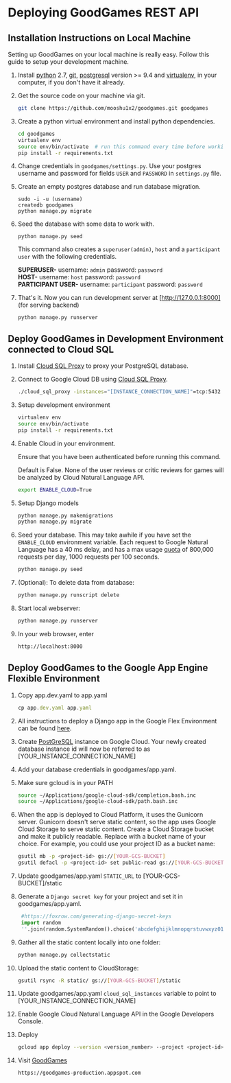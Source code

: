 Deploying GoodGames REST API
============================

Installation Instructions on Local Machine
------------------------------------------

Setting up GoodGames on your local machine is really easy.
Follow this guide to setup your development machine.

1. Install [python] 2.7, [git], [postgresql] version >= 9.4 and [virtualenv], in your computer, if you don't have it already.

1. Get the source code on your machine via git.

    ```bash
    git clone https://github.com/mooshu1x2/goodgames.git goodgames
    ```

1. Create a python virtual environment and install python dependencies.

    ```bash
    cd goodgames
    virtualenv env
    source env/bin/activate  # run this command every time before working on project
    pip install -r requirements.txt
    ```

4. Change credentials in `goodgames/settings.py`. Use your postgres username and password for fields `USER` and `PASSWORD` in `settings.py` file.

5. Create an empty postgres database and run database migration.
    ```
    sudo -i -u (username)
    createdb goodgames
    python manage.py migrate
    ```

6. Seed the database with some data to work with.

    ```
    python manage.py seed
    ```
    This command also creates a `superuser(admin)`, `host` and a `participant user` with the following credentials.

    **SUPERUSER-** username: `admin` password: `password`  
    **HOST-** username: `host` password: `password`  
    **PARTICIPANT USER-** username: `participant` password: `password`    

7. That's it. Now you can run development server at [http://127.0.0.1:8000] (for serving backend)

    ```
    python manage.py runserver
    ```
    
Deploy GoodGames in Development Environment connected to Cloud SQL
------------------------------------------------------------------
1. Install [Cloud SQL Proxy] to proxy your PostgreSQL database. 

1. Connect to Google Cloud DB using [Cloud SQL Proxy].

    ```bash
    ./cloud_sql_proxy -instances="[INSTANCE_CONNECTION_NAME]"=tcp:5432
    ```

1. Setup development environment

    ```bash
    virtualenv env
    source env/bin/activate
    pip install -r requirements.txt
    ```

1. Enable Cloud in your environment.
    
    Ensure that you have been authenticated before running
    this command. 
    
    Default is False. None of the user reviews or critic reviews
    for games will be analyzed by Cloud Natural Language API.
    
    ```bash
    export ENABLE_CLOUD=True
    ```
1. Setup Django models

    ```bash
    python manage.py makemigrations
    python manage.py migrate
    ```

1. Seed your database. This may take awhile if you have set the `ENABLE_CLOUD` 
   environment variable. Each request to Google Natural Language has a 40 ms delay, 
   and has a max usage [quota] of 800,000 requests per day, 1000 requests per 100 seconds. 

    ```bash
    python manage.py seed
    ```
   
1. (Optional): To delete data from database:

    ```bash
    python manage.py runscript delete
    ```

1. Start local webserver:

    ```bash
    python manage.py runserver
    ```

1. In your web browser, enter

    ```bash
    http://localhost:8000
    ```

Deploy GoodGames to the Google App Engine Flexible Environment
--------------------------------------------------------------
1. Copy app.dev.yaml to app.yaml
      ```javascript
      cp app.dev.yaml app.yaml
      ```

1. All instructions to deploy a Django app in the Google Flex Environment
   can be found [here](https://cloud.google.com/python/django/flexible-environment#deploy_the_app_to_the_app_engine_flexible_environment). 

1. Create [PostGreSQL] instance on Google Cloud. Your newly created database instance id will now 
   be referred to as [YOUR_INSTANCE_CONNECTION_NAME]

1. Add your database credentials in goodgames/app.yaml.

1. Make sure gcloud is in your PATH

    ```bash
    source ~/Applications/google-cloud-sdk/completion.bash.inc
    source ~/Applications/google-cloud-sdk/path.bash.inc
    ```

1. When the app is deployed to Cloud Platform, it uses the Gunicorn server. Gunicorn doesn't serve static content, so the app uses Google Cloud Storage to serve static content.
Create a Cloud Storage bucket and make it publicly readable. Replace <your-gcs-bucket> with a bucket name of your choice. For example, you could use your project ID as a bucket name:

    ```bash
    gsutil mb -p <project-id> gs://[YOUR-GCS-BUCKET]
    gsutil defacl -p <project-id> set public-read gs://[YOUR-GCS-BUCKET]
    ```

1. Update goodgames/app.yaml `STATIC_URL` to [YOUR-GCS-BUCKET]/static 

1. Generate a `Django secret key` for your project and set it in goodgames/app.yaml.
   ```python
    #https://foxrow.com/generating-django-secret-keys
    import random
    ''.join(random.SystemRandom().choice('abcdefghijklmnopqrstuvwxyz0123456789!@#$%^&*(-_=+)') for i in range(50))
   ```
1. Gather all the static content locally into one folder:

    ```bash
    python manage.py collectstatic
    ```
    
1. Upload the static content to CloudStorage:

    ```bash
    gsutil rsync -R static/ gs://[YOUR-GCS-BUCKET]/static
    ```
    
1. Update goodgames/app.yaml `cloud_sql_instances` variable to point to [YOUR_INSTANCE_CONNECTION_NAME]

1. Enable Google Cloud Natural Language API in the Google Developers Console.

1. Deploy

    ```bash
    gcloud app deploy --version <version_number> --project <project-id>
    ```

1. Visit [GoodGames]

    ```bash
    https://goodgames-production.appspot.com
    ```

[GoodGames]: https://goodgames-production.appspot.com
[python]: https://www.python.org/download/releases/2.7/
[git]: https://git-scm.com/downloads
[virtualenv]: https://virtualenv.pypa.io/
[postgresql]: http://www.postgresql.org/download/
[http://127.0.0.1:8888]: http://127.0.0.1:8888
[http://127.0.0.1:8000]: http://127.0.0.1:8000
[Cloud SQL Proxy]: https://cloud.google.com/appengine/docs/flexible/python/using-cloud-sql-postgres#setting_up_your_local_environment
[quota]: https://cloud.google.com/natural-language/quotas
[PostGreSQL]: https://cloud.google.com/sql/docs/postgres/quickstart
